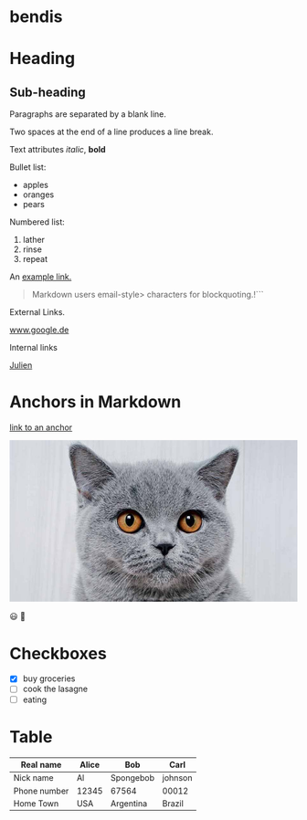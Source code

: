 # bendis

# Heading

## Sub-heading

Paragraphs are separated by a blank line.

Two spaces at the end of a line produces a line break.

Text attributes _italic_, **bold**

Bullet list:

* apples
* oranges
* pears

Numbered list:

1. lather
2. rinse
3. repeat

An [example link.](www.google.com)

> Markdown users email-style> characters for blockquoting.!```

External Links.

www.google.de

Internal links

[Julien](../../../julien)


# Anchors in Markdown

[link to an anchor](#anchors-in-markdown)

![Image](images/british.jpg "Hello kitty")

:smiley: :pray:

# Checkboxes

- [x] buy groceries
- [ ] cook the lasagne
- [ ] eating

# Table

| Real name | Alice | Bob | Carl |
| - | - | - | - |
| Nick name| Al| Spongebob | johnson | 
| Phone number | 12345| 67564 | 00012 | 
| Home Town | USA| Argentina | Brazil |